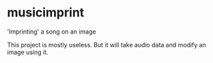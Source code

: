 # musicimprint
'Imprinting' a song on an image

This project is mostly useless. But it will take audio data and modify an image using it.
